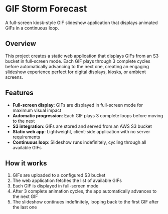 # GIF Storm Forecast

A full-screen kiosk-style GIF slideshow application that displays animated GIFs in a continuous loop.

## Overview

This project creates a static web application that displays GIFs from an S3 bucket in full-screen mode. Each GIF plays through 3 complete cycles before automatically advancing to the next one, creating an engaging slideshow experience perfect for digital displays, kiosks, or ambient screens.

## Features

- **Full-screen display**: GIFs are displayed in full-screen mode for maximum visual impact
- **Automatic progression**: Each GIF plays 3 complete loops before moving to the next
- **S3 integration**: GIFs are stored and served from an AWS S3 bucket
- **Static web app**: Lightweight, client-side application with no server requirements
- **Continuous loop**: Slideshow runs indefinitely, cycling through all available GIFs

## How it works

1. GIFs are uploaded to a configured S3 bucket
2. The web application fetches the list of available GIFs
3. Each GIF is displayed in full-screen mode
4. After 3 complete animation cycles, the app automatically advances to the next GIF
5. The slideshow continues indefinitely, looping back to the first GIF after the last one
